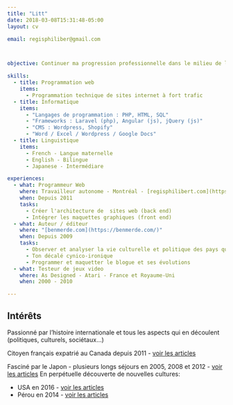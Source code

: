 ```yaml
---
title: "Litt"
date: 2018-03-08T15:31:48-05:00
layout: cv

email: regisphiliber@gmail.com



objective: Continuer ma progression professionnelle dans le milieu de la programmation web tout en soutenant des projets littéraires personnels.

skills:
  - title: Programmation web
    items: 
      - Programmation technique de sites internet à fort trafic
  - title: Informatique
    items:
      - "Langages de programmation : PHP, HTML, SQL"
      - "Frameworks : Laravel (php), Angular (js), jQuery (js)"
      - "CMS : Wordpress, Shopify"
      - "Word / Excel / Wordpress / Google Docs"
  - title: Linguistique
    items:
      - French - Langue maternelle
      - English - Bilingue
      - Japanese - Intermédiare

experiences:
  - what: Programmeur Web
    where: Travailleur autonome - Montréal - [regisphilibert.com](https://regisphilibert.com/fr)
    when: Depuis 2011
    tasks:
      - Créer l'architecture de  sites web (back end)
      - Intégrer les maquettes graphiques (front end)
  - what: Auteur / éditeur
    where: "[benmerde.com](https://benmerde.com/)"
    when: Depuis 2009
    tasks:
      - Observer et analyser la vie culturelle et politique des pays que j’habite ou visite
      - Ton décalé cynico-ironique
      - Programmer et maquetter le blogue et ses évolutions
  - what: Testeur de jeux video
    where: As Designed - Atari - France et Royaume-Uni
    when: 2000 - 2010

---
```


## Intérêts
Passionné par l’histoire internationale et tous les aspects qui en découlent (politiques, culturels,
sociétaux…)

Citoyen français expatrié au Canada depuis 2011 - [voir les articles](https://benmerde.com/canada/)

Fasciné par le Japon - plusieurs longs séjours en 2005, 2008 et 2012 - [voir les articles](https://benmerde.com/japon/)
En perpétuelle découverte de nouvelles cultures:

- USA en 2016 - [voir les articles](https://benmerde.com/usa/)
- Pérou en 2014 - [voir les articles](https://benmerde.com/perou/)
